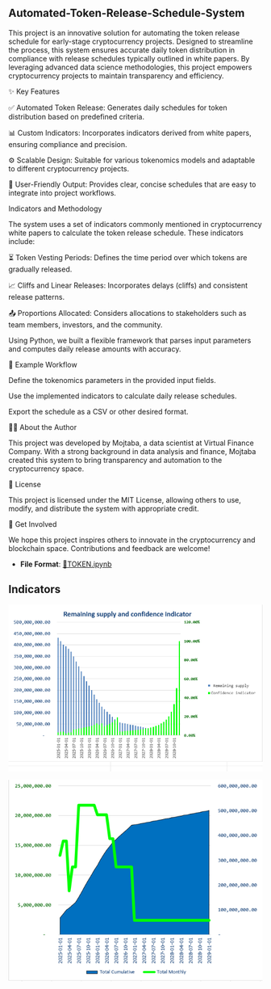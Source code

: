 ## Automated-Token-Release-Schedule-System
This project is an innovative solution for automating the token release schedule for early-stage cryptocurrency projects. Designed to streamline the process, this system ensures accurate daily token distribution in compliance with release schedules typically outlined in white papers. By leveraging advanced data science methodologies, this project empowers cryptocurrency projects to maintain transparency and efficiency.

✨ Key Features

✅ Automated Token Release: Generates daily schedules for token distribution based on predefined criteria.

📊 Custom Indicators: Incorporates indicators derived from white papers, ensuring compliance and precision.

⚙️ Scalable Design: Suitable for various tokenomics models and adaptable to different cryptocurrency projects.

📝 User-Friendly Output: Provides clear, concise schedules that are easy to integrate into project workflows.

 Indicators and Methodology

The system uses a set of indicators commonly mentioned in cryptocurrency white papers to calculate the token release schedule. These indicators include:

⏳ Token Vesting Periods: Defines the time period over which tokens are gradually released.

📈 Cliffs and Linear Releases: Incorporates delays (cliffs) and consistent release patterns.

📤 Proportions Allocated: Considers allocations to stakeholders such as team members, investors, and the community.

Using Python, we built a flexible framework that parses input parameters and computes daily release amounts with accuracy.

🧪 Example Workflow

Define the tokenomics parameters in the provided input fields.

Use the implemented indicators to calculate daily release schedules.

Export the schedule as a CSV or other desired format.

👨‍💻 About the Author

This project was developed by Mojtaba, a data scientist at Virtual Finance Company. With a strong background in data analysis and finance, Mojtaba created this system to bring transparency and automation to the cryptocurrency space.

📜 License

This project is licensed under the MIT License, allowing others to use, modify, and distribute the system with appropriate credit.

🌟 Get Involved

We hope this project inspires others to innovate in the cryptocurrency and blockchain space. Contributions and feedback are welcome!

- **File Format**: [📘TOKEN.ipynb](TOKEN.ipynb)

## Indicators

![INDICATOR](figures/SUPPLY.PNG)

![INDICATOR](figures/cumulative.PNG)
 
